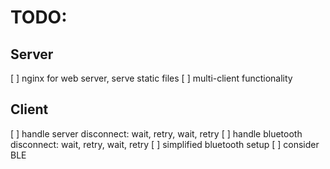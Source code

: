 # TODO:

## Server

[ ] nginx for web server, serve static files
[ ] multi-client functionality

## Client

[ ] handle server disconnect: wait, retry, wait, retry
[ ] handle bluetooth disconnect: wait, retry, wait, retry
[ ] simplified bluetooth setup
[ ] consider BLE
